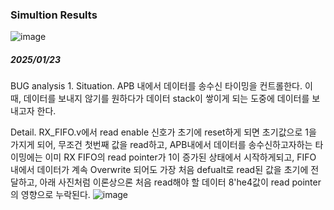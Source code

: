 ### Simultion Results
![image](https://github.com/user-attachments/assets/02436609-7714-4f33-94c6-b86a3d1c793d)

##### 2025/01/23
BUG analysis 1. 
Situation. APB 내에서 데이터를 송수신 타이밍을 컨트롤한다. 이 때, 데이터를 보내지 않기를 원하다가 데이터 stack이 쌓이게 되는 도중에 데이터를 보내고자 한다.

Detail. RX_FIFO.v에서 read enable 신호가 초기에 reset하게 되면 초기값으로 1을 가지게 되어,
무조건 첫번째 값을 read하고, APB내에서 데이터를 송수신하고자하는 타이밍에는 이미 RX FIFO의 read pointer가 1이 증가된
상태에서 시작하게되고, FIFO 내에서 데이터가 계속 Overwrite 되어도 가장 처음 defualt로 read된 값을 초기에 전달하고,
아래 사진처럼 이론상으론 처음 read해야 할 데이터 8'he4값이 read pointer의 영향으로 누락된다.
![image](https://github.com/user-attachments/assets/f8b3fceb-8d04-4d51-9461-8dc620ebc44d)
